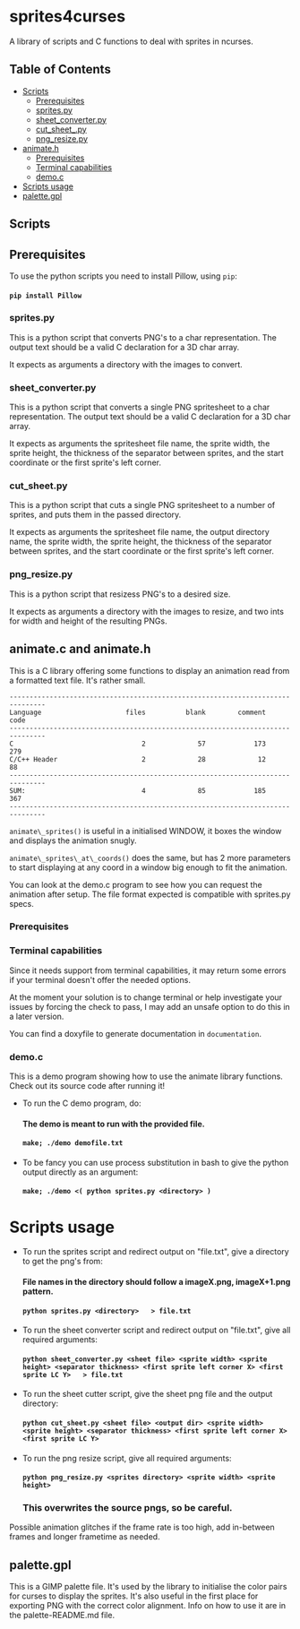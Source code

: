 # sprites4curses

A library of scripts and C functions to deal with sprites in ncurses.

## Table of Contents

+ [Scripts](#scripts)
  + [Prerequisites](#prerequisites_scripts)
  + [sprites.py](#sprites_py)
  + [sheet_converter.py](#sheet_converter_py)
  + [cut_sheet_.py](#cut_sheet_py)
  + [png_resize.py](#png_resize_py)
+ [animate.h](#animate)
  + [Prerequisites](#prerequisites_animate)
  + [Terminal capabilities](#terminal_capabilities)
  + [demo.c](#demo_c)
+ [Scripts usage](#scripts_usage)
+ [palette.gpl](#palette_gpl)

## Scripts <a name = "scripts"></a>

## Prerequisites <a name = "prerequisites_scripts"></a>

To use the python scripts you need to install Pillow, using `pip`:

#### `pip install Pillow`

### sprites.py <a name = "sprites_py"></a>

This is a python script that converts PNG's to a char representation.
The output text should be a valid C declaration for a 3D char array.

It expects as arguments a directory with the images to convert.

### sheet_converter.py <a name = "sheet_converter_py"></a>

This is a python script that converts a single PNG spritesheet to a char representation.
The output text should be a valid C declaration for a 3D char array.

It expects as arguments the spritesheet file name, the sprite width, the sprite height, the thickness of the separator between sprites, and the start coordinate or the first sprite's left corner.

### cut_sheet.py <a name = "cut_sheet_py"></a>

This is a python script that cuts a single PNG spritesheet to a number of sprites, and puts them in the passed directory.

It expects as arguments the spritesheet file name, the output directory name, the sprite width, the sprite height, the thickness of the separator between sprites, and the start coordinate or the first sprite's left corner.

### png_resize.py <a name = "png_resize_py"></a>

This is a python script that resizess PNG's to a desired size.

It expects as arguments a directory with the images to resize, and two ints for width and height of the resulting PNGs.

## animate.c and animate.h <a name = "animate"></a>

This is a C library offering some functions to display an animation read from a formatted text file. It's rather small.

```
-------------------------------------------------------------------------------
Language                     files          blank        comment           code
-------------------------------------------------------------------------------
C                                2             57            173            279
C/C++ Header                     2             28             12             88
-------------------------------------------------------------------------------
SUM:                             4             85            185            367
-------------------------------------------------------------------------------
```

`animate\_sprites()` is useful in a initialised WINDOW, it boxes the window and displays the animation snugly.

`animate\_sprites\_at\_coords()` does the same, but has 2 more parameters to start displaying at any coord in a window big enough to fit the animation.

You can look at the demo.c program to see how you can request the animation after setup.
The file format expected is compatible with sprites.py specs.

### Prerequisites <a name = "prerequisites_animate"></a>

### Terminal capabilities <a name = "terminal_capabilities"></a>

Since it needs support from terminal capabilities, it may return some errors if your terminal doesn't offer the needed options.

At the moment your solution is to change terminal or help investigate your issues by forcing the check to pass, I may add an unsafe option to do this in a later version.

You can find a doxyfile to generate documentation in `documentation`.

### demo.c <a name = "demo_c"></a>

This is a demo program showing how to use the animate library functions. Check out its source code after running it!

- To run the C demo program, do:
  #### The demo is meant to run with the provided file.
  #### `make; ./demo demofile.txt`

- To be fancy you can use process substitution in bash to give the python output directly as an argument:

  #### `make; ./demo <( python sprites.py <directory> )`

# Scripts usage <a name = "scripts_usage"></a>

- To run the sprites script and redirect output on "file.txt", give a directory to get the png's from:

  #### File names in the directory should follow a imageX.png, imageX+1.png pattern.
  #### `python sprites.py <directory>   > file.txt`

- To run the sheet converter script and redirect output on "file.txt", give all required arguments:

  #### `python sheet_converter.py <sheet file> <sprite width> <sprite height> <separator thickness> <first sprite left corner X> <first sprite LC Y>   > file.txt`

- To run the sheet cutter script, give the sheet png file and the output directory:

  #### `python cut_sheet.py <sheet file> <output dir> <sprite width> <sprite height> <separator thickness> <first sprite left corner X> <first sprite LC Y>`

- To run the png resize script, give all required arguments:

  #### `python png_resize.py <sprites directory> <sprite width> <sprite height>`
  ### This overwrites the source pngs, so be careful.

Possible animation glitches if the frame rate is too high, add in-between frames and longer frametime as needed.

## palette.gpl <a name = "palette_gpl"></a>

This is a GIMP palette file.
It's used by the library to initialise the color pairs for curses to display the sprites.
It's also useful in the first place for exporting PNG with the correct color alignment.
Info on how to use it are in the palette-README.md file.
